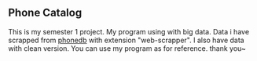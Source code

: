 <h2>Phone Catalog</h2>
This is my semester 1 project.
My program using with big data. 
Data i have scrapped from <a href="phonedb.net">phonedb</a> with extension "web-scrapper". I also have data with clean version.
You can use my program as for reference.
thank you~
